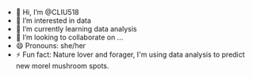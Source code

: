 - 👋 Hi, I’m @CLIU518
- 👀 I’m interested in data
- 🌱 I’m currently learning data analysis
- 💞️ I’m looking to collaborate on ...
- 😄 Pronouns: she/her
- ⚡ Fun fact: Nature lover and forager, I'm using data analysis to predict new morel mushroom spots.

<!---
CLIU518/CLIU518 is a ✨ special ✨ repository because its `README.md` (this file) appears on your GitHub profile.
You can click the Preview link to take a look at your changes.
--->
